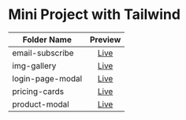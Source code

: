 # Mini Project with Tailwind

| Folder Name      |                                  Preview                                  |
| ---------------- | :-----------------------------------------------------------------------: |
| email-subscribe  | [Live](https://tolgatopkac.github.io/tailwind-exercise/email-subscribe/)  |
| img-gallery      |   [Live](https://tolgatopkac.github.io/tailwind-exercise/img-gallery/)    |
| login-page-modal | [Live](https://tolgatopkac.github.io/tailwind-exercise/login-page-modal/) |
| pricing-cards    |  [Live](https://tolgatopkac.github.io/tailwind-exercise/pricing-cards/)   |
| product-modal    |  [Live](https://tolgatopkac.github.io/tailwind-exercise/product-modal/)   |
